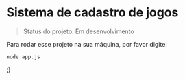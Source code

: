 # Sistema de cadastro de jogos

> Status do projeto: Em desenvolvimento

Para rodar esse projeto na sua máquina, por favor digite:

```
node app.js
```
;)